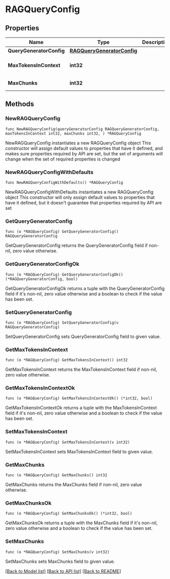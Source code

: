 # RAGQueryConfig

## Properties

Name | Type | Description | Notes
------------ | ------------- | ------------- | -------------
**QueryGeneratorConfig** | [**RAGQueryGeneratorConfig**](RAGQueryGeneratorConfig.md) |  | 
**MaxTokensInContext** | **int32** |  | [default to 4096]
**MaxChunks** | **int32** |  | [default to 5]

## Methods

### NewRAGQueryConfig

`func NewRAGQueryConfig(queryGeneratorConfig RAGQueryGeneratorConfig, maxTokensInContext int32, maxChunks int32, ) *RAGQueryConfig`

NewRAGQueryConfig instantiates a new RAGQueryConfig object
This constructor will assign default values to properties that have it defined,
and makes sure properties required by API are set, but the set of arguments
will change when the set of required properties is changed

### NewRAGQueryConfigWithDefaults

`func NewRAGQueryConfigWithDefaults() *RAGQueryConfig`

NewRAGQueryConfigWithDefaults instantiates a new RAGQueryConfig object
This constructor will only assign default values to properties that have it defined,
but it doesn't guarantee that properties required by API are set

### GetQueryGeneratorConfig

`func (o *RAGQueryConfig) GetQueryGeneratorConfig() RAGQueryGeneratorConfig`

GetQueryGeneratorConfig returns the QueryGeneratorConfig field if non-nil, zero value otherwise.

### GetQueryGeneratorConfigOk

`func (o *RAGQueryConfig) GetQueryGeneratorConfigOk() (*RAGQueryGeneratorConfig, bool)`

GetQueryGeneratorConfigOk returns a tuple with the QueryGeneratorConfig field if it's non-nil, zero value otherwise
and a boolean to check if the value has been set.

### SetQueryGeneratorConfig

`func (o *RAGQueryConfig) SetQueryGeneratorConfig(v RAGQueryGeneratorConfig)`

SetQueryGeneratorConfig sets QueryGeneratorConfig field to given value.


### GetMaxTokensInContext

`func (o *RAGQueryConfig) GetMaxTokensInContext() int32`

GetMaxTokensInContext returns the MaxTokensInContext field if non-nil, zero value otherwise.

### GetMaxTokensInContextOk

`func (o *RAGQueryConfig) GetMaxTokensInContextOk() (*int32, bool)`

GetMaxTokensInContextOk returns a tuple with the MaxTokensInContext field if it's non-nil, zero value otherwise
and a boolean to check if the value has been set.

### SetMaxTokensInContext

`func (o *RAGQueryConfig) SetMaxTokensInContext(v int32)`

SetMaxTokensInContext sets MaxTokensInContext field to given value.


### GetMaxChunks

`func (o *RAGQueryConfig) GetMaxChunks() int32`

GetMaxChunks returns the MaxChunks field if non-nil, zero value otherwise.

### GetMaxChunksOk

`func (o *RAGQueryConfig) GetMaxChunksOk() (*int32, bool)`

GetMaxChunksOk returns a tuple with the MaxChunks field if it's non-nil, zero value otherwise
and a boolean to check if the value has been set.

### SetMaxChunks

`func (o *RAGQueryConfig) SetMaxChunks(v int32)`

SetMaxChunks sets MaxChunks field to given value.



[[Back to Model list]](../README.md#documentation-for-models) [[Back to API list]](../README.md#documentation-for-api-endpoints) [[Back to README]](../README.md)


